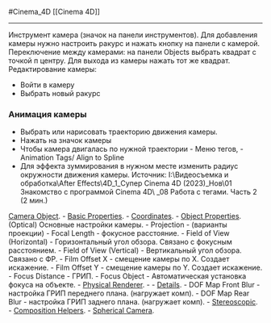 #Cinema_4D 
[[Cinema 4D]]
_____
Инструмент камера (значок на панели инструментов).
Для добавления камеры нужно настроить ракурс и нажать кнопку на панели с камерой.
Переключение между камерами: на панели Objects выбрать квадрат с точкой п центру. Для выхода из камеры нажать тот же квадрат.
Редактирование камеры: 
- Войти в камеру
- Выбрать новый ракурс

### Анимация камеры
- Выбрать или нарисовать траекторию движения камеры.
- Нажать на значок камеры
- Чтобы камера двигалась по нужной траектории - Меню тегов, -  Animation Tags/ Align to Spline
- Для эффекта зуммирования в нужном месте изменить радиус окружности движения камеры.
Источник: I:\Видеосъемка и обработка\After Effects\4D\_1_Супер Cinema 4D (2023)_Нов\01 Знакомство с программой Cinema 4D\ _08 Работа с тегами. Часть 2 (2 мин.)


 [Camera Object](https://help.maxon.net/c4d/2023/en-us/Content/html/OCAMERA.html?TocPath=Create%2520Menu%257CCamera%2520Object%257C_____0). 
	 - [Basic Properties](https://help.maxon.net/c4d/2023/en-us/Content/html/OCAMERA-OBASELIST.html?TocPath=Create%2520Menu%257CCamera%2520Object%257C_____1).
	- [Coordinates](https://help.maxon.net/c4d/2023/en-us/Content/html/OCAMERA-ID_BASEOBJECT_GROUP1.html?TocPath=Create%2520Menu%257CCamera%2520Object%257C_____2).
	- [Object Properties](https://help.maxon.net/c4d/2023/en-us/Content/html/OCAMERA-ID_OBJECTPROPERTIES.html?TocPath=Create%2520Menu%257CCamera%2520Object%257C_____3). (Optical) Основные настройки камеры.
		- Projection
			- (варианты проекции)
		- Focal Length - фокусное расстояние.
		- Field of View (Horizontal) - Горизонтальный угол обзора. Связано с фокусным расстоянием.
		- Field of View (Vertical) - Вертикальный угол обзора. Связано с ФР.
		- Film Offset X - смещение камеры по Х. Создает искажение.
		- Film Offset Y - смещение камеры по Y. Создает искажение.
		- Focus Distance - ГРИП.
		- Focus Object - Автоматическая установка фокуса на объекте.
	- [Physical Renderer](https://help.maxon.net/c4d/2023/en-us/Content/html/OCAMERA-ID_GROUP_LENS.html?TocPath=Create%2520Menu%257CCamera%2520Object%257C_____4).
		- 
	- [Details](https://help.maxon.net/c4d/2023/en-us/Content/html/OCAMERA-ID_GROUP_SETTINGS.html?TocPath=Create%2520Menu%257CCamera%2520Object%257C_____5).
		- DOF Map Front Blur - настройка ГРИП переднего плана. (нагружает комп).
		- DOF Map Rear Blur - настройка ГРИП заднего плана. (нагружает комп).
	- [Stereoscopic](https://help.maxon.net/c4d/2023/en-us/Content/html/OCAMERA-ID_GROUP_STEREO.html?TocPath=Create%2520Menu%257CCamera%2520Object%257C_____6).
	- [Composition Helpers](https://help.maxon.net/c4d/2023/en-us/Content/html/OCAMERA-ID_GROUP_LAYOUTHELP.html?TocPath=Create%2520Menu%257CCamera%2520Object%257C_____7).
	- [Spherical Camera](https://help.maxon.net/c4d/2023/en-us/Content/html/OCAMERA-ID_GROUP_SPC_TAB.html?TocPath=Create%2520Menu%257CCamera%2520Object%257C_____8).